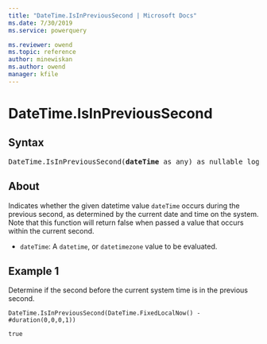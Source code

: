 ```yaml
---
title: "DateTime.IsInPreviousSecond | Microsoft Docs"
ms.date: 7/30/2019
ms.service: powerquery

ms.reviewer: owend
ms.topic: reference
author: minewiskan
ms.author: owend
manager: kfile
---
```

# DateTime.IsInPreviousSecond

## Syntax

<pre>
DateTime.IsInPreviousSecond(<b>dateTime</b> as any) as nullable logical
</pre>

## About  
Indicates whether the given datetime value `dateTime` occurs during the previous second, as determined by the current date and time on the system. Note that this function will return false when passed a value that occurs within the current second. <ul> <li><code>dateTime</code>: A <code>datetime</code>, or <code>datetimezone</code> value to be evaluated.</li> </ul>

## Example 1
Determine if the second before the current system time is in the previous second.

```powerquery-m
DateTime.IsInPreviousSecond(DateTime.FixedLocalNow() - #duration(0,0,0,1))
```

`true`
